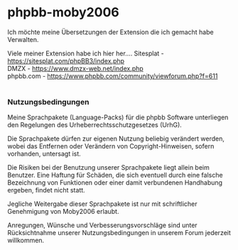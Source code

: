 # phpbb-moby2006
Ich möchte meine Übersetzungen der Extension die ich gemacht habe Verwalten.

Viele meiner Extension habe ich hier her....
Sitesplat - https://sitesplat.com/phpBB3/index.php<br/>
DMZX - https://www.dmzx-web.net/index.php<br/>
phpbb.com - https://www.phpbb.com/community/viewforum.php?f=611<br/>
<br/>


<h3>Nutzungsbedingungen</h3>

<p>Meine Sprachpakete (Language-Packs) für die phpbb Software unterliegen den Regelungen des Urheberrechtsschutzgesetzes (UrhG).

Die Sprachpakete dürfen zur eigenen Nutzung beliebig verändert werden, wobei das Entfernen oder Verändern von Copyright-Hinweisen, sofern vorhanden, untersagt ist.

Die Risiken bei der Benutzung unserer Sprachpakete liegt allein beim Benutzer. Eine Haftung für Schäden, die sich eventuell durch eine falsche Bezeichnung von Funktionen oder einer damit verbundenen Handhabung ergeben, findet nicht statt.

Jegliche Weitergabe dieser Sprachpakete ist nur mit schriftlicher Genehmigung von Moby2006 erlaubt.

Anregungen, Wünsche und Verbesserungsvorschläge sind unter Rücksichtnahme unserer Nutzungsbedingungen in unserem Forum jederzeit willkommen.</p>

